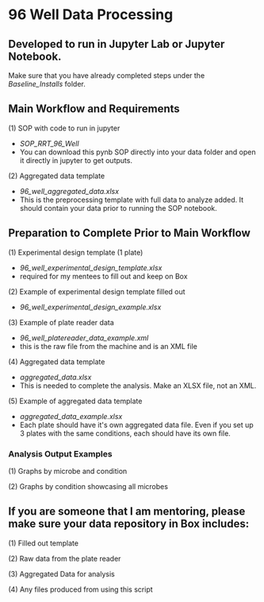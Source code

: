 # 96 Well Data Processing

## Developed to run in Jupyter Lab or Jupyter Notebook. 
Make sure that you have already completed steps under the *Baseline_Installs* folder.



## Main Workflow and Requirements

(1) SOP with code to run in jupyter
- *SOP_RRT_96_Well*
- You can download this pynb SOP directly into your data folder and open it directly in jupyter to get outputs. 

(2) Aggregated data template
- *96_well_aggregated_data.xlsx*
- This is the preprocessing template with full data to analyze added. It should contain your data prior to running the SOP notebook.


## Preparation to Complete Prior to Main Workflow

(1) Experimental design template (1 plate)
- *96_well_experimental_design_template.xlsx*
- required for my mentees to fill out and keep on Box

(2) Example of experimental design template filled out
- *96_well_experimental_design_example.xlsx*

(3) Example of plate reader data 
- *96_well_platereader_data_example.xml*
- this is the raw file from the machine and is an XML file

(4) Aggregated data template 
- *aggregated_data.xlsx*
- This is needed to complete the analysis. Make an XLSX file, not an XML.

(5) Example of aggregated data template 
- *aggregated_data_example.xlsx*
- Each plate should have it's own aggregated data file. Even if you set up 3 plates with the same conditions, each should have its own file. 


### Analysis Output Examples 

(1) Graphs by microbe and condition

(2) Graphs by condition showcasing all microbes



## If you are someone that I am mentoring, please make sure your data repository in Box includes: 

(1) Filled out template

(2) Raw data from the plate reader

(3) Aggregated Data for analysis

(4) Any files produced from using this script
